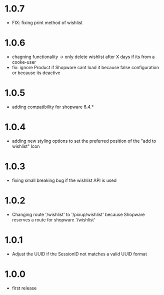 # 1.0.7
- FIX: fixing print method of wishlist

# 1.0.6
- chagning functionality -> only delete wishlist after X days if its from a cooke-user
- fix: ignore Product if Shopware cant load it because false configuration or because its deactive

# 1.0.5
- adding compatibility for shopware 6.4.*

# 1.0.4
- adding new styling options to set the preferred position of the "add to wishlist" Icon

# 1.0.3
- fixing small breaking bug if the  wishlist API is used 

# 1.0.2
- Changing route '/wishlist' to '/pixup/wishlist' because Shopware reserves a route for shopware '/wishlist'

# 1.0.1
- Adjust the UUID if the SessionID not matches a valid UUID format

# 1.0.0
- first release
